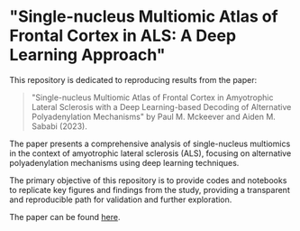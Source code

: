 # "Single-nucleus Multiomic Atlas of Frontal Cortex in ALS: A Deep Learning Approach"

This repository is dedicated to reproducing results from the paper:

> "Single-nucleus Multiomic Atlas of Frontal Cortex in Amyotrophic Lateral Sclerosis with a Deep Learning-based Decoding of Alternative Polyadenylation Mechanisms" by Paul M. Mckeever and Aiden M. Sababi (2023).

The paper presents a comprehensive analysis of single-nucleus multiomics in the context of amyotrophic lateral sclerosis (ALS), focusing on alternative polyadenylation mechanisms using deep learning techniques.

The primary objective of this repository is to provide codes and notebooks to replicate key figures and findings from the study, providing a transparent and reproducible path for validation and further exploration.

The paper can be found [here](https://www.biorxiv.org/content/10.1101/2023.12.22.573083v1.full).
